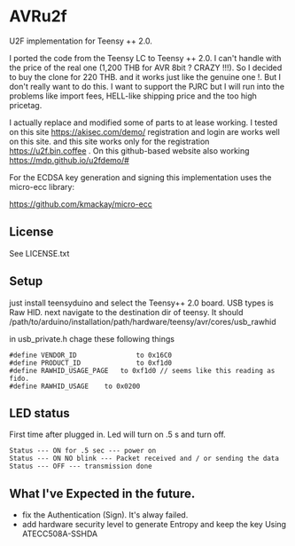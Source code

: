 AVRu2f 
==========

U2F implementation for Teensy ++ 2.0.

I ported the code from the Teensy LC to Teensy ++ 2.0. I can't handle with the price of the real one (1,200 THB for AVR 8bit ? CRAZY !!!). So I decided to buy the clone for 220 THB. and it works just like the genuine one !. But I don't really want to do this. I want to support the PJRC but I will run into the problems like import fees, HELL-like shipping price and the too high pricetag.  

I actually replace and modified some of parts to at lease working. I tested on this site <https://akisec.com/demo/> registration and login are works well on this site. and this site works only for the registration <https://u2f.bin.coffee> .
On this github-based website also working <https://mdp.github.io/u2fdemo/#>


For the ECDSA key generation and signing this implementation uses the micro-ecc library:

<https://github.com/kmackay/micro-ecc>


License
-------

See LICENSE.txt

Setup
-----

just install teensyduino and select the Teensy++ 2.0 board. USB types is Raw HID. next navigate to the destination dir of teensy. It should /path/to/arduino/installation/path/hardware/teensy/avr/cores/usb_rawhid

in usb_private.h chage these following things 

```
#define VENDOR_ID               to 0x16C0
#define PRODUCT_ID              to 0xf1d0
#define RAWHID_USAGE_PAGE 	to 0xf1d0 // seems like this reading as fido.
#define RAWHID_USAGE	to 0x0200
```
LED status
----------
First time after plugged in. Led will turn on .5 s and turn off.

```
Status --- ON for .5 sec --- power on
Status --- ON NO blink --- Packet received and / or sending the data
Status --- OFF --- transmission done
```
What I've Expected in the future.
--------
- fix the Authentication (Sign). It's alway failed.
- add hardware security level to generate Entropy and keep the key 
Using ATECC508A-SSHDA
